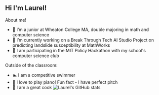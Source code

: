 ## Hi I'm Laurel!

<!--
**lmitch12/lmitch12** is a ✨ _special_ ✨ repository because its `README.md` (this file) appears on your GitHub profile.
-->
About me!

- 🌱 I’m a junior at Wheaton College MA, double majoring in math and computer science
- 🔭 I’m currently working on a Break Through Tech AI Studio Project on predicting landslide susceptibility at MathWorks
- 👯 I am participating in the MIT Policy Hackathon with my school's computer science club

Outside of the classroom:
- 🏊 I am a competitive swimmer
- 🎹 I love to play piano! Fun fact - I have perfect pitch
- 🍝 I am a great cook
![Laurel's GitHub stats](https://github-readme-stats.vercel.app/api?username=lmitch12&theme=cobalt&show_icons=true)

